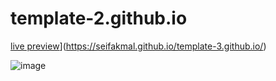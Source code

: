 # template-2.github.io

[live preview](https://seifakmal.github.io/template-3.github.io/)](https://seifakmal.github.io/template-3.github.io/)

![image](https://github.com/SeifAkmal/template-3.github.io/assets/141640276/fbe264dc-0ab7-4af0-a4b9-1c0e8eb83d62)
